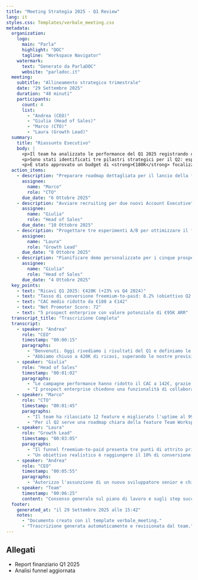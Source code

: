 ```yaml
---
title: "Meeting Strategia 2025 - Q1 Review"
lang: it
styles.css: Templates/verbale_meeting.css
metadata:
  organization:
    logo:
      main: "Parla"
      highlight: "DOC"
      tagline: "Workspace Navigator"
    watermark:
      text: "Generato da ParlaDOC"
      website: "parladoc.it"
  meeting:
    subtitle: "Allineamento strategico trimestrale"
    date: "29 Settembre 2025"
    duration: "48 minuti"
    participants:
      count: 4
      list:
        - "Andrea (CEO)"
        - "Giulia (Head of Sales)"
        - "Marco (CTO)"
        - "Laura (Growth Lead)"
  summary:
    title: "Riassunto Esecutivo"
    body: |
      <p>Il team ha analizzato le performance del Q1 2025 registrando una crescita del <strong>23%</strong> rispetto al trimestre precedente.</p>
      <p>Sono stati identificati tre pilastri strategici per il Q2: espansione del team sales, rilascio della feature <em>Team Workspace</em> e ottimizzazione del funnel freemium-to-paid.</p>
      <p>È stato approvato un budget di <strong>€180K</strong> focalizzato sull'acquisizione clienti enterprise.</p>
  action_items:
    - description: "Preparare roadmap dettagliata per il lancio della feature \"Team Workspace\""
      assignee:
        name: "Marco"
        role: "CTO"
      due_date: "6 Ottobre 2025"
    - description: "Avviare recruiting per due nuovi Account Executive"
      assignee:
        name: "Giulia"
        role: "Head of Sales"
      due_date: "10 Ottobre 2025"
    - description: "Progettare tre esperimenti A/B per ottimizzare il funnel di conversione"
      assignee:
        name: "Laura"
        role: "Growth Lead"
      due_date: "8 Ottobre 2025"
    - description: "Pianificare demo personalizzate per i cinque prospect enterprise"
      assignee:
        name: "Giulia"
        role: "Head of Sales"
      due_date: "4 Ottobre 2025"
  key_points:
    - text: "Ricavi Q1 2025: €420K (+23% vs Q4 2024)"
    - text: "Tasso di conversione freemium-to-paid: 8.2% (obiettivo Q2: 10%)"
    - text: "CAC medio ridotto da €180 a €142"
    - text: "Net Promoter Score: 72"
    - text: "5 prospect enterprise con valore potenziale di €95K ARR"
  transcript_title: "Trascrizione Completa"
  transcript:
    - speaker: "Andrea"
      role: "CEO"
      timestamp: "00:00:15"
      paragraphs:
        - "Benvenuti. Oggi rivediamo i risultati del Q1 e definiamo le priorità per il prossimo trimestre."
        - "Abbiamo chiuso a 420K di ricavi, superando le nostre previsioni del 23%."
    - speaker: "Giulia"
      role: "Head of Sales"
      timestamp: "00:01:02"
      paragraphs:
        - "Le campagne performance hanno ridotto il CAC a 142€, grazie al miglior posizionamento e al passaparola."
        - "I prospect enterprise chiedono una funzionalità di collaborazione interna per completare l'acquisto."
    - speaker: "Marco"
      role: "CTO"
      timestamp: "00:01:45"
      paragraphs:
        - "Il team ha rilasciato 12 feature e migliorato l'uptime al 99.8%."
        - "Per il Q2 serve una roadmap chiara della feature Team Workspace." 
    - speaker: "Laura"
      role: "Growth Lead"
      timestamp: "00:03:05"
      paragraphs:
        - "Il funnel freemium-to-paid presenta tre punti di attrito principali che possiamo testare con esperimenti mirati."
        - "Un obiettivo realistico è raggiungere il 10% di conversione entro fine Q2."
    - speaker: "Andrea"
      role: "CEO"
      timestamp: "00:05:55"
      paragraphs:
        - "Autorizzo l'assunzione di un nuovo sviluppatore senior e chiedo timeline per l'MVP entro fine ottobre."
    - speaker: "Team"
      timestamp: "00:06:25"
      content: "Consenso generale sul piano di lavoro e sugli step successivi."
  footer:
    generated_at: "il 29 Settembre 2025 alle 15:42"
    notes:
      - "Documento creato con il template verbale_meeting."
      - "Trascrizione generata automaticamente e revisionata dal team."
---
```


<!-- Contenuto aggiuntivo opzionale -->

## Allegati

* Report finanziario Q1 2025
* Analisi funnel aggiornata
